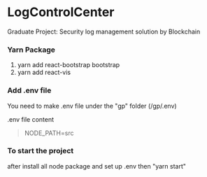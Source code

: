 # LogControlCenter
Graduate Project:  Security log management solution by Blockchain

### Yarn Package

1. yarn add react-bootstrap bootstrap
2. yarn add react-vis

### Add .env file 
You need to make .env file under the "gp" folder (/gp/.env)

.env file content
> NODE_PATH=src

### To start the project

after install all node package and set up .env
 then "yarn start"
